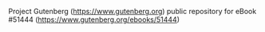 Project Gutenberg (https://www.gutenberg.org) public repository for
eBook #51444 (https://www.gutenberg.org/ebooks/51444)
